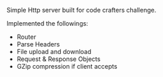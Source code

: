 Simple Http server built for code crafters challenge.

Implemented the followings:
- Router
- Parse Headers
- File upload and download
- Request & Response Objects
- GZip compression if client accepts
